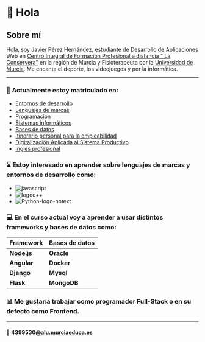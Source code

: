 # 👋 **Hola** # 

## Sobre mí ##

Hola, soy Javier Pérez Hernández, estudiante de Desarrollo de Aplicaciones Web en [Centro Integral de Formación Profesional a distancia " La Conservera"](https://www.ieslosalbares.es/laconservera/) en la región de Murcia
y Fisioterapeuta por la [Universidad de Murcia](https://www.um.es/). Me encanta el deporte, los videojuegos y por la informática.

---

 ### 📗 Actualmente estoy matriculado en:
 - [Entornos de desarrollo](https://ead.murciaeduca.es/course/view.php?id=11658)
 - [Lenguajes de marcas](https://ead.murciaeduca.es/course/view.php?id=11625)
 - [Programación](https://ead.murciaeduca.es/course/view.php?id=11657)
 - [Sistemas informáticos](https://ead.murciaeduca.es/course/view.php?id=11655)
 - [Bases de datos](https://ead.murciaeduca.es/course/view.php?id=11656)
 - [Itinerario personal para la empleabilidad](https://ead.murciaeduca.es/course/view.php?id=12025)
 - [Digitalización Aplicada al Sistema Productivo](https://ead.murciaeduca.es/course/view.php?id=11777)
 - [Inglés profesional](https://ead.murciaeduca.es/course/view.php?id=11502)
 
### ⌛ Estoy interesado en aprender sobre lenguajes de marcas y entornos de desarrollo como:
- ![javascript](https://github.com/user-attachments/assets/02a892aa-51b0-41a9-8e20-58c68453e4d6)
- ![logoc++](https://github.com/user-attachments/assets/f9e1b057-81da-488e-a4b1-00fae62dd404)
- ![Python-logo-notext](https://github.com/user-attachments/assets/005d5fa9-5569-4a23-9f7d-d0117a688efe)
	

 ### 💻 En el curso actual voy a aprender a usar distintos frameworks y bases de datos como:
| **Framework**                 | **Bases de datos**  | 
|-------------------------------|---------------------|
| **Node.js**                   | **Oracle**	      |	  
| **Angular**		        | **Docker**	      |
| **Django**			| **Mysql**           |
| **Flask**			| **MongoDB**         |


### 📊 Me gustaría trabajar como programador Full-Stack o en su defecto como Frontend.
---

#### 📧 **4399530@alu.murciaeduca.es**
     
     
     
